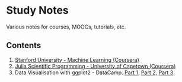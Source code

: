 # Study Notes

Various notes for courses, MOOCs, tutorials, etc.

## Contents

1. [Stanford University - Machine Learning (Coursera)](./coursera-stanford-ml)
2. [Julia Scientific Programming - University of Capetown (Coursera)](https://github.com/bevankoopman/learn-julia)
3. Data Visualisation with ggplot2 - DataCamp. [Part 1](https://www.datacamp.com/courses/data-visualization-with-ggplot2-1), [Part 2](https://www.datacamp.com/courses/data-visualization-with-ggplot2-3), [Part 3](https://www.datacamp.com/courses/data-visualization-with-ggplot2-part-3).